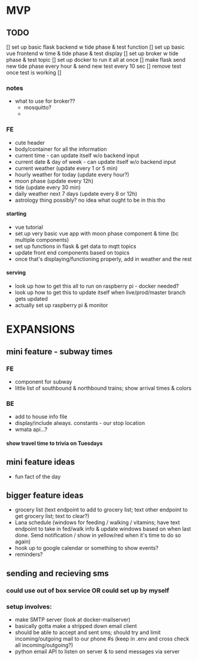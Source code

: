 

# MVP
## TODO
[] set up basic flask backend w tide phase & test function
[] set up basic vue frontend w time & tide phase & test display
[] set up broker w tide phase & test topic
[] set up docker to run it all at once
[] make flask send new tide phase every hour & send new test every 10 sec 
[] remove test once test is working
[] 

### notes
- what to use for broker??
    - mosquitto?
    - 
### FE
- cute header
- body/container for all the information
- current time - can update itself w/o backend input
- current date & day of week - can update itself w/o backend input
- current weather (update every 1 or 5 min)
- hourly weather for today (update every hour?)
- moon phase (update every 12h)
- tide (update every 30 min)
- daily weather next 7 days (update every 8 or 12h)
- astrology thing possibly? no idea what ought to be in this tho

#### starting
- vue tutorial
- set up very basic vue app with moon phase component & time (bc multiple components)
- set up functions in flask & get data to mqtt topics
- update front end components based on topics
- once that's displaying/functioning properly, add in weather and the rest
#### serving
- look up how to get this all to run on raspberry pi - docker needed?
- look up how to get this to update itself when live/prod/master branch gets updated
- actually set up raspberry pi & monitor

# EXPANSIONS
## mini feature - subway times
### FE
- component for subway
- little list of southbound & northbound trains; show arrival times & colors
### BE
- add to house info file
- display/include always. constants - our stop location
- wmata api...?
#### show travel time to trivia on Tuesdays

## mini feature ideas
- fun fact of the day

## bigger feature ideas
- grocery list (text endpoint to add to grocery list; text other endpoint to get grocery list; text to clear?)
- Lana schedule (windows for feeding / walking / vitamins; have text endpoint to take in fed/walk info & update windows based on when last done. Send notification / show in yellow/red when it's time to do so again)
- hook up to google calendar or something to show events?
- reminders?

## sending and recieving sms
### could use out of box service OR could set up by myself
### setup involves:
- make SMTP server (look at docker-mailserver)
- basically gotta make a stripped down email client
- should be able to accept and sent sms; should try and limit incoming/outgoing mail to our phone #s (keep in .env and cross check all incoming/outgoing?)
- python email API to listen on server & to send messages via server
